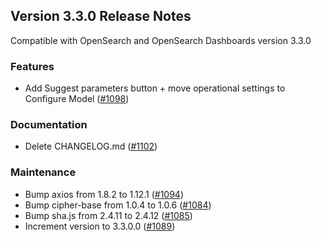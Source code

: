 ## Version 3.3.0 Release Notes

Compatible with OpenSearch and OpenSearch Dashboards version 3.3.0

### Features
* Add Suggest parameters button + move operational settings to Configure Model ([#1098](https://github.com/opensearch-project/anomaly-detection-dashboards-plugin/pull/1098))

### Documentation
* Delete CHANGELOG.md ([#1102](https://github.com/opensearch-project/anomaly-detection-dashboards-plugin/pull/1102))

### Maintenance
* Bump axios from 1.8.2 to 1.12.1 ([#1094](https://github.com/opensearch-project/anomaly-detection-dashboards-plugin/pull/1094))
* Bump cipher-base from 1.0.4 to 1.0.6 ([#1084](https://github.com/opensearch-project/anomaly-detection-dashboards-plugin/pull/1084))
* Bump sha.js from 2.4.11 to 2.4.12 ([#1085](https://github.com/opensearch-project/anomaly-detection-dashboards-plugin/pull/1085))
* Increment version to 3.3.0.0 ([#1089](https://github.com/opensearch-project/anomaly-detection-dashboards-plugin/pull/1089))